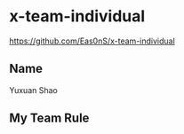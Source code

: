 # x-team-individual
https://github.com/Eas0nS/x-team-individual
## Name
Yuxuan Shao
## My Team Rule
